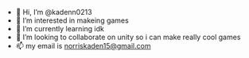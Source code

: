 - 👋 Hi, I’m @kadenn0213
- 👀 I’m interested in makeing games
- 🌱 I’m currently learning idk
- 💞️ I’m looking to collaborate on unity so i can make really cool games
- 📫 my email is norriskaden15@gmail.com

<!---
kadenn0213/kadenn0213 is a ✨ special ✨ repository because its `README.md` (this file) appears on your GitHub profile.
You can click the Preview link to take a look at your changes.
--->
